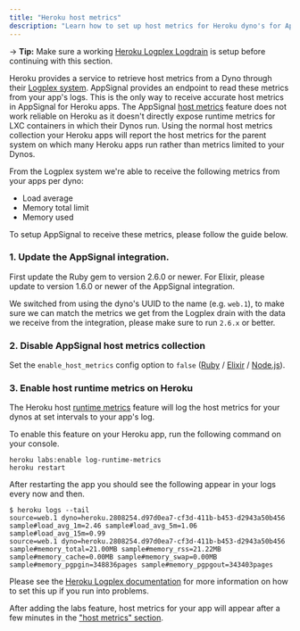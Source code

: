 ```yaml
---
title: "Heroku host metrics"
description: "Learn how to set up host metrics for Heroku dyno's for AppSignal using Heroku's logplex system."
---
```


-> **Tip:** Make sure a working [Heroku Logplex Logdrain](/heroku/setup-logdrain.html) is setup before continuing with this section.

Heroku provides a service to retrieve host metrics from a Dyno through their [Logplex system](https://devcenter.heroku.com/articles/logplex).
 AppSignal provides an endpoint to read these metrics from your app's logs. This is the only way to receive accurate host metrics in AppSignal for Heroku apps. The AppSignal [host metrics](/metrics/host.html) feature does not work reliable on Heroku as it doesn't directly expose runtime metrics for LXC containers in which their Dynos run. Using the normal host metrics collection your Heroku apps will report the host metrics for the parent system on which many Heroku apps run rather than metrics limited to your Dynos.

From the Logplex system we're able to receive the following metrics from your apps per dyno:

* Load average
* Memory total limit
* Memory used

To setup AppSignal to receive these metrics, please follow the guide below.

### 1. Update the AppSignal integration.

First update the Ruby gem to version 2.6.0 or newer.
For Elixir, please update to version 1.6.0 or newer of the AppSignal integration.

We switched from using the dyno's UUID to the name (e.g. `web.1`), to make sure we can match the metrics we get from the Logplex drain with the data we receive from the integration, please make sure to run `2.6.x` or better.

### 2. Disable AppSignal host metrics collection

Set the `enable_host_metrics` config option to `false` ([Ruby](/ruby/configuration/options.html#enable_host_metrics) / [Elixir](/elixir/configuration/options.html#enable_host_metrics) / [Node.js](/nodejs/configuration/options.html#option-enablehostmetrics)).

### 3. Enable host runtime metrics on Heroku

The Heroku host [runtime metrics](https://devcenter.heroku.com/articles/log-runtime-metrics) feature will log the host metrics for your dynos at set intervals to your app's log.

To enable this feature on your Heroku app, run the following command on your console.

```
heroku labs:enable log-runtime-metrics
heroku restart
```

After restarting the app you should see the following appear in your logs every now and then.

```
$ heroku logs --tail
source=web.1 dyno=heroku.2808254.d97d0ea7-cf3d-411b-b453-d2943a50b456 sample#load_avg_1m=2.46 sample#load_avg_5m=1.06 sample#load_avg_15m=0.99
source=web.1 dyno=heroku.2808254.d97d0ea7-cf3d-411b-b453-d2943a50b456 sample#memory_total=21.00MB sample#memory_rss=21.22MB sample#memory_cache=0.00MB sample#memory_swap=0.00MB sample#memory_pgpgin=348836pages sample#memory_pgpgout=343403pages
```

Please see the [Heroku Logplex documentation](https://devcenter.heroku.com/articles/log-runtime-metrics) for more information on how to set this up if you run into problems.

After adding the labs feature, host metrics for your app will appear after a few minutes in the ["host metrics" section](https://appsignal.com/redirect-to/app?to=host_metrics).
